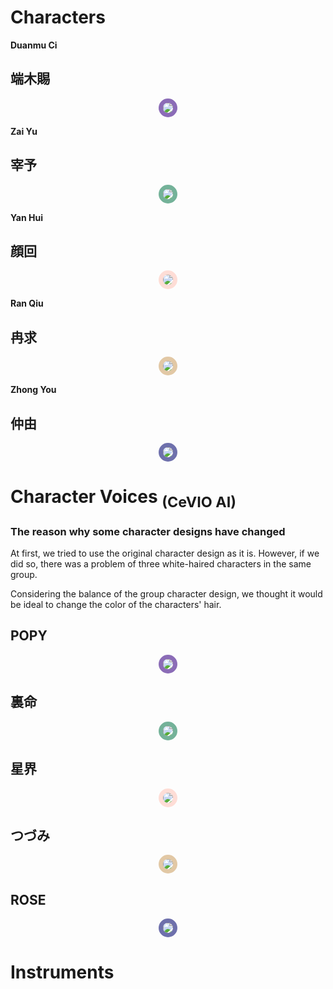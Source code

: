 
# Characters

**Duanmu Ci**

## 端木賜

<p style="text-align:center;"><a href="./?page=artist/duanmuci"><img src="https://user-images.githubusercontent.com/93899740/209605158-5386bb03-1cc0-4146-b784-8b0ec9595c65.png" style="max-width: 200px; border-radius: 50%; border: 7px solid #8B6CB7;"></a></p>

**Zai Yu**

## 宰予

<p style="text-align:center;"><a href="./?page=artist/zaiyu"><img src="https://user-images.githubusercontent.com/93899740/209605161-7e02d1b6-6c69-4efe-aa18-03ee299b1113.png" style="max-width: 200px; border-radius: 50%; border: 7px solid #74B299;"></a></p>

**Yan Hui**

## 顔回

<p style="text-align:center;"><a href="./?page=artist/yanhui"><img src="https://user-images.githubusercontent.com/93899740/209605166-014ecb1c-3bc7-4f90-9c6e-0bfe4bafb6c6.png" style="max-width: 200px; border-radius: 50%; border: 7px solid #FEDDD6;"></a></p>

**Ran Qiu**

## 冉求

<p style="text-align:center;"><a href="./?page=artist/ranqiu"><img src="https://user-images.githubusercontent.com/93899740/209605164-3d2e46e3-2d23-4f7c-b01a-de6616a493d9.png" style="max-width: 200px; border-radius: 50%; border: 7px solid #E2C8A5;"></a></p>

**Zhong You**

## 仲由

<p style="text-align:center;"><a href="./?page=artist/zhongyou"><img src="https://user-images.githubusercontent.com/93899740/209605151-bad1bef9-74f7-4571-a09c-545a37f307a8.png" style="max-width: 200px; border-radius: 50%; border: 7px solid #6E70AC;"></a></p>

# Character Voices <sub>(CeVIO AI)</sub>

### The reason why some character designs have changed

At first, we tried to use the original character design as it is. However, if we did so, there was a problem of three white-haired characters in the same group.

Considering the balance of the group character design, we thought it would be ideal to change the color of the characters' hair.

## POPY

<p style="text-align:center;"><a href="./?page=cv/popy"><img src="https://gwansangg.am/hgjs/files/Popy.png" style="max-width: 200px; border-radius: 50%; border: 7px solid #8B6CB7;"></a></p>

## 裏命

<p style="text-align:center;"><a href="./?page=cv/rime"><img src="https://gwansangg.am/hgjs/files/Rime.png" style="max-width: 200px; border-radius: 50%; border: 7px solid #74B299;"></a></p>

## 星界

<p style="text-align:center;"><a href="./?page=cv/sekai"><img src="https://gwansangg.am/hgjs/files/Sekai.png" style="max-width: 200px; border-radius: 50%; border: 7px solid #FEDDD6;"></a></p>

## つづみ

<p style="text-align:center;"><a href="./?page=cv/tsuzumi"><img src="https://gwansangg.am/hgjs/files/Tsuzumi.png" style="max-width: 200px; border-radius: 50%; border: 7px solid #E2C8A5;"></a></p>

## ROSE

<p style="text-align:center;"><a href="./?page=cv/rose"><img src="https://gwansangg.am/hgjs/files/Rose.png" style="max-width: 200px; border-radius: 50%; border: 7px solid #6E70AC;"></a></p>

# Instruments

